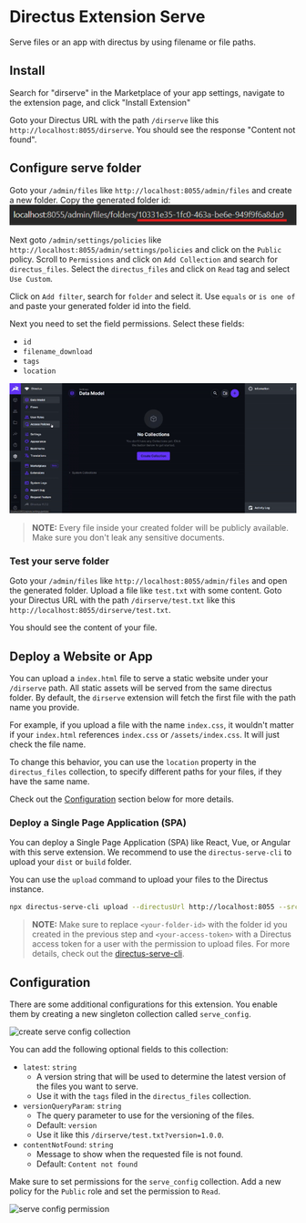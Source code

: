 # Directus Extension Serve

Serve files or an app with directus by using filename or file paths.

## Install

Search for "dirserve" in the Marketplace of your app settings, navigate to the extension page, and click "Install Extension"

Goto your Directus URL with the path `/dirserve` like this `http://localhost:8055/dirserve`.
You should see the response "Content not found".

## Configure serve folder

Goto your `/admin/files` like `http://localhost:8055/admin/files` and create a new folder. Copy the generated folder id:
![folder id](https://raw.githubusercontent.com/nmerget/directus-serve/main/packages/directus/extensions/directus-extension-serve/docs/folder-id.png)

Next goto `/admin/settings/policies` like `http://localhost:8055/admin/settings/policies` and click on the `Public` policy.
Scroll to `Permissions` and click on `Add Collection` and search for `directus_files`.
Select the `directus_files` and click on `Read` tag and select `Use Custom`.

Click on `Add filter`, search for `folder` and select it.
Use `equals` or `is one of` and paste your generated folder id into the field.

Next you need to set the field permissions. Select these fields:

- `id`
- `filename_download`
- `tags`
- `location`

![add policy for id](https://raw.githubusercontent.com/nmerget/directus-serve/main/packages/directus/extensions/directus-extension-serve/docs/add_policy_id.gif)

> **NOTE:** Every file inside your created folder will be publicly available.
> Make sure you don't leak any sensitive documents.

### Test your serve folder

Goto your `/admin/files` like `http://localhost:8055/admin/files` and open the generated folder.
Upload a file like `test.txt` with some content.
Goto your Directus URL with the path `/dirserve/test.txt` like this `http://localhost:8055/dirserve/test.txt`.

You should see the content of your file.

## Deploy a Website or App

You can upload a `index.html` file to serve a static website under your `/dirserve` path.
All static assets will be served from the same directus folder.
By default, the `dirserve` extension will fetch the first
file with the path name you provide.

For example, if you upload a file with the name `index.css`,
it wouldn't matter if your `index.html` references `index.css` or `/assets/index.css`.
It will just check the file name.

To change this behavior, you can use the `location` property in the `directus_files` collection,
to specify different paths for your files, if they have the same name.

Check out the [Configuration](#configuration) section below for more details.

### Deploy a Single Page Application (SPA)

You can deploy a Single Page Application (SPA) like React, Vue, or Angular with this serve extension.
We recommend to use the `directus-serve-cli` to upload your `dist` or `build` folder.

You can use the `upload` command to upload your files to the Directus instance.

```bash
npx directus-serve-cli upload --directusUrl http://localhost:8055 --src ./dist --uploadFolder <your-folder-id> --directusToken <your-access-token>
```

> **NOTE:** Make sure to replace `<your-folder-id>` with the folder id you created in the previous step and `<your-access-token>` with a Directus
> access token for a user with the permission to upload files.
> For more details, check out the [directus-serve-cli](https://github.com/nmerget/directus-serve/tree/main/packages/directus-serve-cli#directus-serve-cli).

## Configuration

There are some additional configurations for this extension.
You enable them by creating a new singleton collection called
`serve_config`.

![create serve config collection](https://raw.githubusercontent.com/nmerget/directus-serve/main/packages/directus/extensions/directus-extension-serve/docs/serve_config.gif)

You can add the following optional fields to this collection:

- `latest`: `string`
  - A version string that will be used to determine the latest version of the files you want to serve.
  - Use it with the `tags` filed in the `directus_files` collection.
- `versionQueryParam`: `string`
  - The query parameter to use for the versioning of the files.
  - Default: `version`
  - Use it like this `/dirserve/test.txt?version=1.0.0`.
- `contentNotFound`: `string`
  - Message to show when the requested file is not found.
  - Default: `Content not found`

Make sure to set permissions for the `serve_config` collection.
Add a new policy for the `Public` role and set the permission to `Read`.

![serve config permission](https://raw.githubusercontent.com/nmerget/directus-serve/main/packages/directus/extensions/directus-extension-serve/docs/serve_config_permission.gif)
